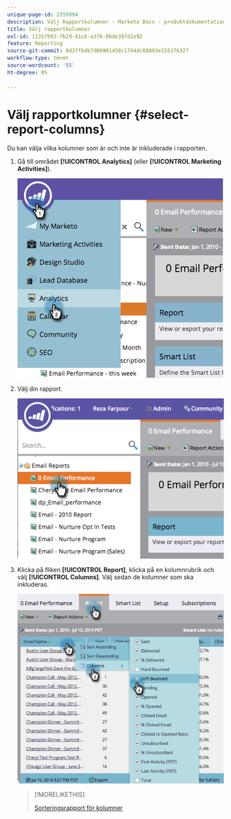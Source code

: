 ```yaml
---
unique-page-id: 2359994
description: Välj Rapportkolumner - Marketo Docs - produktdokumentation
title: Välj rapportkolumner
exl-id: 11357993-7b29-41cb-a376-06de387d1e92
feature: Reporting
source-git-commit: 0d37fbdb7d08901458c1744dc68893e155176327
workflow-type: tm+mt
source-wordcount: '55'
ht-degree: 0%

---
```


# Välj rapportkolumner {#select-report-columns}

Du kan välja vilka kolumner som är och inte är inkluderade i rapporten.

1. Gå till området **[!UICONTROL Analytics]** (eller **[!UICONTROL Marketing Activities]**).

   ![](assets/image2014-9-16-10-3a43-3a0.png)

1. Välj din rapport.

   ![](assets/image2014-9-16-10-3a43-3a5.png)

1. Klicka på fliken **[!UICONTROL Report]**, klicka på en kolumnrubrik och välj **[!UICONTROL Columns]**. Välj sedan de kolumner som ska inkluderas.

   ![](assets/image2014-9-16-10-3a43-3a9.png)

   >[!MORELIKETHIS]
   >
   >[Sorteringsrapport för kolumner](/help/marketo/product-docs/reporting/basic-reporting/editing-reports/sort-report-on-columns.md)
